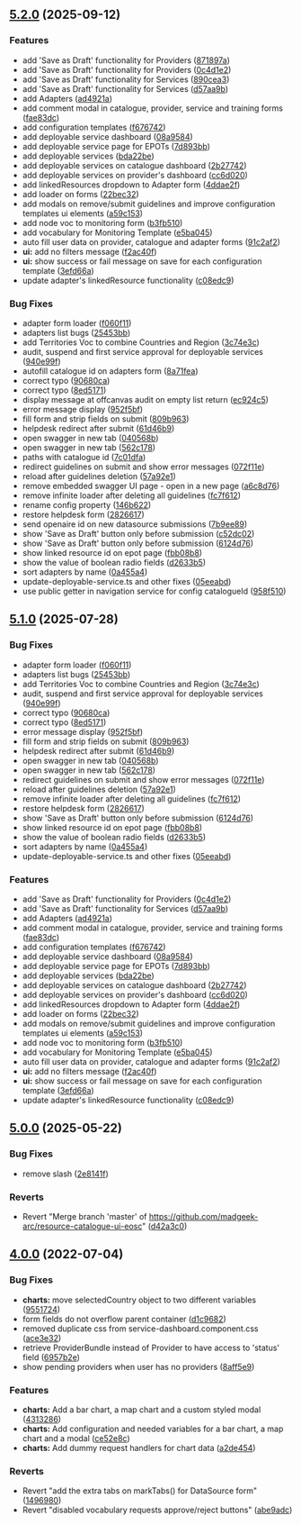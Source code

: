
## [5.2.0](https://github.com/madgeek-arc/resource-catalogue-ui/compare/v5.0.0...v5.2.0) (2025-09-12)


### Features

* add 'Save as Draft' functionality for Providers ([871897a](https://github.com/madgeek-arc/resource-catalogue-ui/commit/871897aa216e2a842a7dc65601e670ee8fda93c7))
* add 'Save as Draft' functionality for Providers ([0c4d1e2](https://github.com/madgeek-arc/resource-catalogue-ui/commit/0c4d1e2c96edc0f118e5c626d23a8059a258181a))
* add 'Save as Draft' functionality for Services ([890cea3](https://github.com/madgeek-arc/resource-catalogue-ui/commit/890cea3b78de73bbb56b1e0033a3a27c8a190407))
* add 'Save as Draft' functionality for Services ([d57aa9b](https://github.com/madgeek-arc/resource-catalogue-ui/commit/d57aa9b963f22ca01beca8b1a9c9858014926d9a))
* add Adapters ([ad4921a](https://github.com/madgeek-arc/resource-catalogue-ui/commit/ad4921a2e0ee3c033c335490638c064658a88fed))
* add comment modal in catalogue, provider, service and training forms ([fae83dc](https://github.com/madgeek-arc/resource-catalogue-ui/commit/fae83dcff503f6a1599a40d6bdfa36132807ac89))
* add configuration templates ([f676742](https://github.com/madgeek-arc/resource-catalogue-ui/commit/f676742a787522c335f8a154cdf01b70c08a2c7c))
* add deployable service dashboard ([08a9584](https://github.com/madgeek-arc/resource-catalogue-ui/commit/08a9584dea564fe27d651817acbdc7155dd8ab85))
* add deployable service page for EPOTs ([7d893bb](https://github.com/madgeek-arc/resource-catalogue-ui/commit/7d893bbad216b105e2d45d6e7fba810a424f2823))
* add deployable services ([bda22be](https://github.com/madgeek-arc/resource-catalogue-ui/commit/bda22be3958e6cf115f9cf6d81571127d3fd3035))
* add deployable services on catalogue dashboard ([2b27742](https://github.com/madgeek-arc/resource-catalogue-ui/commit/2b27742230fdbdc8cca38c30df1017e8c92e9260))
* add deployable services on provider's dashboard ([cc6d020](https://github.com/madgeek-arc/resource-catalogue-ui/commit/cc6d02066c9233b33e1953364ba8df94e180fef7))
* add linkedResources dropdown to Adapter form ([4ddae2f](https://github.com/madgeek-arc/resource-catalogue-ui/commit/4ddae2f179915f9feab8266e81b80d9bfb2fc260))
* add loader on forms ([22bec32](https://github.com/madgeek-arc/resource-catalogue-ui/commit/22bec3254aa7da1f8aa4e2f708f9866c89fa7784))
* add modals on remove/submit guidelines and improve configuration templates ui elements ([a59c153](https://github.com/madgeek-arc/resource-catalogue-ui/commit/a59c15309baae88bc297752199e14f0dac5db3aa))
* add node voc to monitoring form ([b3fb510](https://github.com/madgeek-arc/resource-catalogue-ui/commit/b3fb5102e12a60d02febb92b3034e3810ccd302e))
* add vocabulary for Monitoring Template ([e5ba045](https://github.com/madgeek-arc/resource-catalogue-ui/commit/e5ba0456936be09aa9d52ef6eff0feeeb707ad3f))
* auto fill user data on provider, catalogue and adapter forms ([91c2af2](https://github.com/madgeek-arc/resource-catalogue-ui/commit/91c2af2255a0d176fe87a17fd88fff724498bcd2))
* **ui:** add no filters message ([f2ac40f](https://github.com/madgeek-arc/resource-catalogue-ui/commit/f2ac40f65f656cf27d9deab2dda852ecba1e2569))
* **ui:** show success or fail message on save for each configuration template ([3efd66a](https://github.com/madgeek-arc/resource-catalogue-ui/commit/3efd66a4f9a7272be23c5a5fda0a3913a510e9b0))
* update adapter's linkedResource functionality ([c08edc9](https://github.com/madgeek-arc/resource-catalogue-ui/commit/c08edc9d0692561ba64222b7a376441643c72669))


### Bug Fixes

* adapter form loader ([f060f11](https://github.com/madgeek-arc/resource-catalogue-ui/commit/f060f11575b1d6495cea96c2f5688df3235f5018))
* adapters list bugs ([25453bb](https://github.com/madgeek-arc/resource-catalogue-ui/commit/25453bb821c5fccca8bf767b1cf199fbd7998ed8))
* add Territories Voc to combine Countries and Region ([3c74e3c](https://github.com/madgeek-arc/resource-catalogue-ui/commit/3c74e3c1b56b48f54cce7ec2ea6e151a6af7ba24))
* audit, suspend and first service approval for deployable services ([940e99f](https://github.com/madgeek-arc/resource-catalogue-ui/commit/940e99f21d4a9900171ea9183f5edfea29a01c52))
* autofill catalogue id on adapters form ([8a71fea](https://github.com/madgeek-arc/resource-catalogue-ui/commit/8a71feadc3b5541deb440dee07453ec860e35286))
* correct typo ([90680ca](https://github.com/madgeek-arc/resource-catalogue-ui/commit/90680ca99ee70f1c8ab54ea3f5ab6a88e05cf87f))
* correct typo ([8ed5171](https://github.com/madgeek-arc/resource-catalogue-ui/commit/8ed517199eb632f5bc2e6fc36adab4305ed85d6c))
* display message at offcanvas audit on empty list return ([ec924c5](https://github.com/madgeek-arc/resource-catalogue-ui/commit/ec924c5d01b30a211f8e8ccb4c04c7d2ed333524))
* error message display ([952f5bf](https://github.com/madgeek-arc/resource-catalogue-ui/commit/952f5bf2bde29200f72f9b0fc2814c7e9c933ca3))
* fill form and strip fields on submit ([809b963](https://github.com/madgeek-arc/resource-catalogue-ui/commit/809b9637dd3ec979e8388f5c885131f9df0d4952))
* helpdesk redirect after submit ([61d46b9](https://github.com/madgeek-arc/resource-catalogue-ui/commit/61d46b950af7090a4231cd4962929efbdc97ee90))
* open swagger in new tab ([040568b](https://github.com/madgeek-arc/resource-catalogue-ui/commit/040568b37e2ed9369da7e7493e78e16e32acd8ac))
* open swagger in new tab ([562c178](https://github.com/madgeek-arc/resource-catalogue-ui/commit/562c178a6f37b8a4ba11ed47c789a2c56ea0fed3))
* paths with catalogue id ([7c01dfa](https://github.com/madgeek-arc/resource-catalogue-ui/commit/7c01dfa4144579beafc7f907960aeca0278b30f6))
* redirect guidelines on submit and show error messages ([072f11e](https://github.com/madgeek-arc/resource-catalogue-ui/commit/072f11e6c6490669a6f6c3a20921d3ccd384f14f))
* reload after guidelines deletion ([57a92e1](https://github.com/madgeek-arc/resource-catalogue-ui/commit/57a92e12061b502afa0ced57c6bfec1e5cc9005b))
* remove embedded swagger UI page - open in a new page ([a6c8d76](https://github.com/madgeek-arc/resource-catalogue-ui/commit/a6c8d762194e80165594bdf2d40db8bfdcc3d4fe))
* remove infinite loader after deleting all guidelines ([fc7f612](https://github.com/madgeek-arc/resource-catalogue-ui/commit/fc7f612251ef3a78fd9884519d76f0f526c0f925))
* rename config property ([146b622](https://github.com/madgeek-arc/resource-catalogue-ui/commit/146b622dc0d640c7bf6020bc00b6b2143eab680e))
* restore helpdesk form ([2826617](https://github.com/madgeek-arc/resource-catalogue-ui/commit/28266171516f01700e1c8c9c71d3bc13f921d4c4))
* send openaire id on new datasource submissions ([7b9ee89](https://github.com/madgeek-arc/resource-catalogue-ui/commit/7b9ee89b160720b49f44caf1ee9e0464d10f5f96))
* show 'Save as Draft' button only before submission ([c52dc02](https://github.com/madgeek-arc/resource-catalogue-ui/commit/c52dc02c4986a2b946efa0035d8bcfea73bb627f))
* show 'Save as Draft' button only before submission ([6124d76](https://github.com/madgeek-arc/resource-catalogue-ui/commit/6124d76cc7c8d28204bb886b34078c746d33e682))
* show linked resource id on epot page ([fbb08b8](https://github.com/madgeek-arc/resource-catalogue-ui/commit/fbb08b8055decf95a2466858e3aa59ead82cbe4f))
* show the value of boolean radio fields ([d2633b5](https://github.com/madgeek-arc/resource-catalogue-ui/commit/d2633b5bddcf5b853cd799e191c25892880c5503))
* sort adapters by name ([0a455a4](https://github.com/madgeek-arc/resource-catalogue-ui/commit/0a455a4cd98e9c12dbe9c3b776fa9b3bfe6a879d))
* update-deployable-service.ts and other fixes ([05eeabd](https://github.com/madgeek-arc/resource-catalogue-ui/commit/05eeabdd304ae15fafbb321cfcebe640816613c8))
* use public getter in navigation service for config catalogueId ([958f510](https://github.com/madgeek-arc/resource-catalogue-ui/commit/958f510e78b6dfa04644f6a9f62d57e449da3752))

## [5.1.0](https://github.com/madgeek-arc/resource-catalogue-ui/compare/v5.0.0...v5.1.0) (2025-07-28)


### Bug Fixes

* adapter form loader ([f060f11](https://github.com/madgeek-arc/resource-catalogue-ui/commit/f060f11575b1d6495cea96c2f5688df3235f5018))
* adapters list bugs ([25453bb](https://github.com/madgeek-arc/resource-catalogue-ui/commit/25453bb821c5fccca8bf767b1cf199fbd7998ed8))
* add Territories Voc to combine Countries and Region ([3c74e3c](https://github.com/madgeek-arc/resource-catalogue-ui/commit/3c74e3c1b56b48f54cce7ec2ea6e151a6af7ba24))
* audit, suspend and first service approval for deployable services ([940e99f](https://github.com/madgeek-arc/resource-catalogue-ui/commit/940e99f21d4a9900171ea9183f5edfea29a01c52))
* correct typo ([90680ca](https://github.com/madgeek-arc/resource-catalogue-ui/commit/90680ca99ee70f1c8ab54ea3f5ab6a88e05cf87f))
* correct typo ([8ed5171](https://github.com/madgeek-arc/resource-catalogue-ui/commit/8ed517199eb632f5bc2e6fc36adab4305ed85d6c))
* error message display ([952f5bf](https://github.com/madgeek-arc/resource-catalogue-ui/commit/952f5bf2bde29200f72f9b0fc2814c7e9c933ca3))
* fill form and strip fields on submit ([809b963](https://github.com/madgeek-arc/resource-catalogue-ui/commit/809b9637dd3ec979e8388f5c885131f9df0d4952))
* helpdesk redirect after submit ([61d46b9](https://github.com/madgeek-arc/resource-catalogue-ui/commit/61d46b950af7090a4231cd4962929efbdc97ee90))
* open swagger in new tab ([040568b](https://github.com/madgeek-arc/resource-catalogue-ui/commit/040568b37e2ed9369da7e7493e78e16e32acd8ac))
* open swagger in new tab ([562c178](https://github.com/madgeek-arc/resource-catalogue-ui/commit/562c178a6f37b8a4ba11ed47c789a2c56ea0fed3))
* redirect guidelines on submit and show error messages ([072f11e](https://github.com/madgeek-arc/resource-catalogue-ui/commit/072f11e6c6490669a6f6c3a20921d3ccd384f14f))
* reload after guidelines deletion ([57a92e1](https://github.com/madgeek-arc/resource-catalogue-ui/commit/57a92e12061b502afa0ced57c6bfec1e5cc9005b))
* remove infinite loader after deleting all guidelines ([fc7f612](https://github.com/madgeek-arc/resource-catalogue-ui/commit/fc7f612251ef3a78fd9884519d76f0f526c0f925))
* restore helpdesk form ([2826617](https://github.com/madgeek-arc/resource-catalogue-ui/commit/28266171516f01700e1c8c9c71d3bc13f921d4c4))
* show 'Save as Draft' button only before submission ([6124d76](https://github.com/madgeek-arc/resource-catalogue-ui/commit/6124d76cc7c8d28204bb886b34078c746d33e682))
* show linked resource id on epot page ([fbb08b8](https://github.com/madgeek-arc/resource-catalogue-ui/commit/fbb08b8055decf95a2466858e3aa59ead82cbe4f))
* show the value of boolean radio fields ([d2633b5](https://github.com/madgeek-arc/resource-catalogue-ui/commit/d2633b5bddcf5b853cd799e191c25892880c5503))
* sort adapters by name ([0a455a4](https://github.com/madgeek-arc/resource-catalogue-ui/commit/0a455a4cd98e9c12dbe9c3b776fa9b3bfe6a879d))
* update-deployable-service.ts and other fixes ([05eeabd](https://github.com/madgeek-arc/resource-catalogue-ui/commit/05eeabdd304ae15fafbb321cfcebe640816613c8))


### Features

* add 'Save as Draft' functionality for Providers ([0c4d1e2](https://github.com/madgeek-arc/resource-catalogue-ui/commit/0c4d1e2c96edc0f118e5c626d23a8059a258181a))
* add 'Save as Draft' functionality for Services ([d57aa9b](https://github.com/madgeek-arc/resource-catalogue-ui/commit/d57aa9b963f22ca01beca8b1a9c9858014926d9a))
* add Adapters ([ad4921a](https://github.com/madgeek-arc/resource-catalogue-ui/commit/ad4921a2e0ee3c033c335490638c064658a88fed))
* add comment modal in catalogue, provider, service and training forms ([fae83dc](https://github.com/madgeek-arc/resource-catalogue-ui/commit/fae83dcff503f6a1599a40d6bdfa36132807ac89))
* add configuration templates ([f676742](https://github.com/madgeek-arc/resource-catalogue-ui/commit/f676742a787522c335f8a154cdf01b70c08a2c7c))
* add deployable service dashboard ([08a9584](https://github.com/madgeek-arc/resource-catalogue-ui/commit/08a9584dea564fe27d651817acbdc7155dd8ab85))
* add deployable service page for EPOTs ([7d893bb](https://github.com/madgeek-arc/resource-catalogue-ui/commit/7d893bbad216b105e2d45d6e7fba810a424f2823))
* add deployable services ([bda22be](https://github.com/madgeek-arc/resource-catalogue-ui/commit/bda22be3958e6cf115f9cf6d81571127d3fd3035))
* add deployable services on catalogue dashboard ([2b27742](https://github.com/madgeek-arc/resource-catalogue-ui/commit/2b27742230fdbdc8cca38c30df1017e8c92e9260))
* add deployable services on provider's dashboard ([cc6d020](https://github.com/madgeek-arc/resource-catalogue-ui/commit/cc6d02066c9233b33e1953364ba8df94e180fef7))
* add linkedResources dropdown to Adapter form ([4ddae2f](https://github.com/madgeek-arc/resource-catalogue-ui/commit/4ddae2f179915f9feab8266e81b80d9bfb2fc260))
* add loader on forms ([22bec32](https://github.com/madgeek-arc/resource-catalogue-ui/commit/22bec3254aa7da1f8aa4e2f708f9866c89fa7784))
* add modals on remove/submit guidelines and improve configuration templates ui elements ([a59c153](https://github.com/madgeek-arc/resource-catalogue-ui/commit/a59c15309baae88bc297752199e14f0dac5db3aa))
* add node voc to monitoring form ([b3fb510](https://github.com/madgeek-arc/resource-catalogue-ui/commit/b3fb5102e12a60d02febb92b3034e3810ccd302e))
* add vocabulary for Monitoring Template ([e5ba045](https://github.com/madgeek-arc/resource-catalogue-ui/commit/e5ba0456936be09aa9d52ef6eff0feeeb707ad3f))
* auto fill user data on provider, catalogue and adapter forms ([91c2af2](https://github.com/madgeek-arc/resource-catalogue-ui/commit/91c2af2255a0d176fe87a17fd88fff724498bcd2))
* **ui:** add no filters message ([f2ac40f](https://github.com/madgeek-arc/resource-catalogue-ui/commit/f2ac40f65f656cf27d9deab2dda852ecba1e2569))
* **ui:** show success or fail message on save for each configuration template ([3efd66a](https://github.com/madgeek-arc/resource-catalogue-ui/commit/3efd66a4f9a7272be23c5a5fda0a3913a510e9b0))
* update adapter's linkedResource functionality ([c08edc9](https://github.com/madgeek-arc/resource-catalogue-ui/commit/c08edc9d0692561ba64222b7a376441643c72669))



## [5.0.0](https://github.com/madgeek-arc/resource-catalogue-ui/compare/v4.0.0...v5.0.0) (2025-05-22)


### Bug Fixes

* remove slash ([2e8141f](https://github.com/madgeek-arc/resource-catalogue-ui/commit/2e8141facbbcf1ce66eae204deac5306d7d234eb))


### Reverts

* Revert "Merge branch 'master' of https://github.com/madgeek-arc/resource-catalogue-ui-eosc" ([d42a3c0](https://github.com/madgeek-arc/resource-catalogue-ui/commit/d42a3c0d95aaf82480a87c4d4d6cfe2d762cb732))



## [4.0.0](https://github.com/madgeek-arc/resource-catalogue-ui/compare/d1c968264d0c4169b93225b3633f0ea9485afdf0...v4.0.0) (2022-07-04)


### Bug Fixes

* **charts:** move selectedCountry object to two different variables ([9551724](https://github.com/madgeek-arc/resource-catalogue-ui/commit/9551724b65f8a7b30ad9e9186914cca0a420d305))
* form fields do not overflow parent container ([d1c9682](https://github.com/madgeek-arc/resource-catalogue-ui/commit/d1c968264d0c4169b93225b3633f0ea9485afdf0))
* removed duplicate css from service-dashboard.component.css ([ace3e32](https://github.com/madgeek-arc/resource-catalogue-ui/commit/ace3e324dd219feb587622fc3586c04e642ff5bb))
* retrieve ProviderBundle instead of Provider to have access to 'status' field ([6957b2e](https://github.com/madgeek-arc/resource-catalogue-ui/commit/6957b2efa69fde366925635dd230e07246c5b19b))
* show pending providers when user has no providers ([8aff5e9](https://github.com/madgeek-arc/resource-catalogue-ui/commit/8aff5e91a54ab1e3b58e3f5b3a9e0ab59b9ba8d3))


### Features

* **charts:** Add a bar chart, a map chart and a custom styled modal ([4313286](https://github.com/madgeek-arc/resource-catalogue-ui/commit/4313286804d9d4dcc84018d870906f4fe6a02b8c))
* **charts:** Add configuration and needed variables for a bar chart, a map chart and a modal ([ce52e8c](https://github.com/madgeek-arc/resource-catalogue-ui/commit/ce52e8cb71fb2acc278bbbab5ba25698dc30eab7))
* **charts:** Add dummy request handlers for chart data ([a2de454](https://github.com/madgeek-arc/resource-catalogue-ui/commit/a2de454ba50889c04cada7885b98d9e705fc3053))


### Reverts

* Revert "add the extra tabs on markTabs() for DataSource form" ([1496980](https://github.com/madgeek-arc/resource-catalogue-ui/commit/14969809bba1463d7b4caad2cd69b174630fbb28))
* Revert "disabled vocabulary requests approve/reject buttons" ([abe9adc](https://github.com/madgeek-arc/resource-catalogue-ui/commit/abe9adcbd626db7c36b45abc7e2cb5eceed0acd8))
